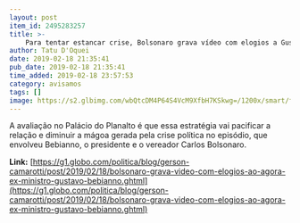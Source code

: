 ```yaml
---
layout: post
item_id: 2495283257
title: >-
    Para tentar estancar crise, Bolsonaro grava vídeo com elogios a Gustavo Bebianno
author: Tatu D'Oquei
date: 2019-02-18 21:35:41
pub_date: 2019-02-18 21:35:41
time_added: 2019-02-18 23:57:53
category: avisamos
tags: []
image: https://s2.glbimg.com/wbQtcDM4P64S4VcM9XfbH7KSkwg=/1200x/smart/filters:cover():strip_icc()/s.glbimg.com/jo/g1/f/original/2019/02/15/bebianno.jpg
---
```


A avaliação no Palácio do Planalto é que essa estratégia vai pacificar a relação e diminuir a mágoa gerada pela crise política no episódio, que envolveu Bebianno, o presidente e o vereador Carlos Bolsonaro.

**Link:** [https://g1.globo.com/politica/blog/gerson-camarotti/post/2019/02/18/bolsonaro-grava-video-com-elogios-ao-agora-ex-ministro-gustavo-bebianno.ghtml](https://g1.globo.com/politica/blog/gerson-camarotti/post/2019/02/18/bolsonaro-grava-video-com-elogios-ao-agora-ex-ministro-gustavo-bebianno.ghtml)

